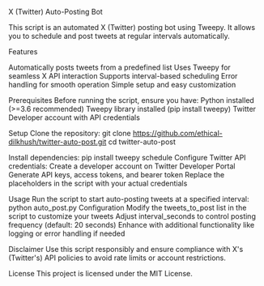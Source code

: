 X (Twitter) Auto-Posting Bot

This script is an automated X (Twitter) posting bot using Tweepy. It allows you to schedule and post tweets at regular intervals automatically.

Features

Automatically posts tweets from a predefined list
Uses Tweepy for seamless X API interaction
Supports interval-based scheduling
Error handling for smooth operation
Simple setup and easy customization

Prerequisites
Before running the script, ensure you have:
Python installed (>=3.6 recommended)
Tweepy library installed (pip install tweepy)
Twitter Developer account with API credentials

Setup
Clone the repository:
git clone https://github.com/ethical-dilkhush/twitter-auto-post.git
cd twitter-auto-post

Install dependencies:
pip install tweepy schedule
Configure Twitter API credentials:
Create a developer account on Twitter Developer Portal
Generate API keys, access tokens, and bearer token
Replace the placeholders in the script with your actual credentials

Usage
Run the script to start auto-posting tweets at a specified interval:
python auto_post.py
Configuration
Modify the tweets_to_post list in the script to customize your tweets
Adjust interval_seconds to control posting frequency (default: 20 seconds)
Enhance with additional functionality like logging or error handling if needed

Disclaimer
Use this script responsibly and ensure compliance with X's (Twitter's) API policies to avoid rate limits or account restrictions.

License
This project is licensed under the MIT License.
